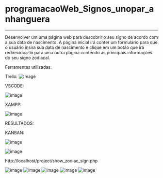 # programacaoWeb_Signos_unopar_anhanguera
---
Desenvolver um uma página web para descobrir o seu signo de acordo com a sua data de nascimento. A página inicial irá conter um formulário para que o usuário insira sua data de nascimento e clique em um botão que irá redireciona-lo para uma outra página contendo as principais informações do seu signo zodiacal.

Ferramentas utilizadas:

Trello:
![image](https://github.com/user-attachments/assets/b7f5c864-7e5a-42b5-9ddb-e0195054adaa)

VSCODE:

![image](https://github.com/user-attachments/assets/b0a2c8df-10f9-4df1-a187-d5f0858608bc)

XAMPP:

![image](https://github.com/user-attachments/assets/dc64e865-3cf9-4105-be33-577eb188a226)

RESULTADOS:

KANBAN:

![image](https://github.com/user-attachments/assets/48eab8f1-5c69-420a-8a84-b04b2477a1dd)

![image](https://github.com/user-attachments/assets/0ef793ec-77b5-4025-8361-d4ee2f44b3fa)



http://localhost/project/show_zodiac_sign.php

![image](https://github.com/user-attachments/assets/3e063258-e673-438c-b22d-381d7357bc86)
![image](https://github.com/user-attachments/assets/2c878cc7-36e2-4231-b49c-2720cfbe1709)
![image](https://github.com/user-attachments/assets/e5eb2bbf-cee0-4ad0-98f5-f955c7f7f01e)
![image](https://github.com/user-attachments/assets/088bd67d-5be8-4791-b06e-694381eb6829)
![image](https://github.com/user-attachments/assets/f6c8bab8-26b9-463f-9940-fecb968d4793)








